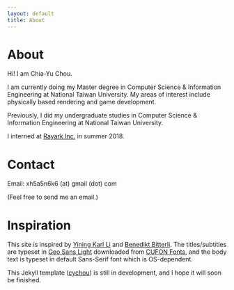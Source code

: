 ```yaml
---
layout: default
title: About
---
```


# About
Hi! I am Chia-Yu Chou.

I am currently doing my Master degree in Computer Science & Information Engineering at National Taiwan University. My areas of interest include physically based rendering and game development. 

Previously, I did my undergraduate studies in Computer Science & Information Engineering at National Taiwan University. 

I interned at [Rayark Inc.](https://www.rayark.com/) in summer 2018.

# Contact
Email: xh5a5n6k6 (at) gmail (dot) com

(Feel free to send me an email.)

# Inspiration
This site is inspired by [Yining Karl Li](https://www.yiningkarlli.com/) and [Benedikt Bitterli](https://benedikt-bitterli.me/). The titles/subtitles are typeset in [Geo Sans Light](https://www.cufonfonts.com/font/geo-sans-light/) downloaded from [CUFON Fonts](https://www.cufonfonts.com/), and the body text is typeset in default Sans-Serif font which is OS-dependent.

This Jekyll template ([cychou](https://github.com/xh5a5n6k6/cychou/)) is still in development, and I hope it will soon be finished.